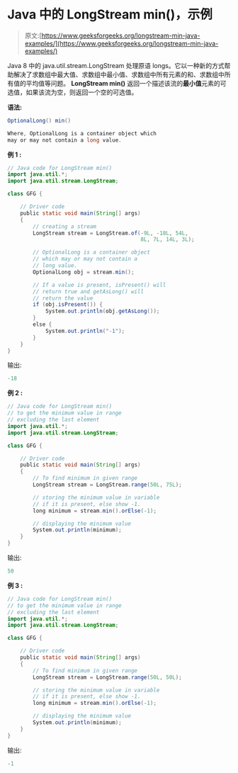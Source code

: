 # Java 中的 LongStream min()，示例

> 原文:[https://www.geeksforgeeks.org/longstream-min-java-examples/](https://www.geeksforgeeks.org/longstream-min-java-examples/)

Java 8 中的 java.util.stream.LongStream 处理原语 longs。它以一种新的方式帮助解决了求数组中最大值、求数组中最小值、求数组中所有元素的和、求数组中所有值的平均值等问题。 **LongStream min()** 返回一个描述该流的**最小值**元素的可选值，如果该流为空，则返回一个空的可选值。

**语法:**

```java
OptionalLong() min()

Where, OptionalLong is a container object which 
may or may not contain a long value.

```

**例 1 :**

```java
// Java code for LongStream min()
import java.util.*;
import java.util.stream.LongStream;

class GFG {

    // Driver code
    public static void main(String[] args)
    {
        // creating a stream
        LongStream stream = LongStream.of(-9L, -18L, 54L,
                                          8L, 7L, 14L, 3L);

        // OptionalLong is a container object
        // which may or may not contain a
        // long value.
        OptionalLong obj = stream.min();

        // If a value is present, isPresent() will
        // return true and getAsLong() will
        // return the value
        if (obj.isPresent()) {
            System.out.println(obj.getAsLong());
        }
        else {
            System.out.println("-1");
        }
    }
}
```

输出:

```java
-18

```

**例 2 :**

```java
// Java code for LongStream min()
// to get the minimum value in range
// excluding the last element
import java.util.*;
import java.util.stream.LongStream;

class GFG {

    // Driver code
    public static void main(String[] args)
    {
        // To find minimum in given range
        LongStream stream = LongStream.range(50L, 75L);

        // storing the minimum value in variable
        // if it is present, else show -1.
        long minimum = stream.min().orElse(-1);

        // displaying the minimum value
        System.out.println(minimum);
    }
}
```

输出:

```java
50

```

**例 3 :**

```java
// Java code for LongStream min()
// to get the minimum value in range
// excluding the last element
import java.util.*;
import java.util.stream.LongStream;

class GFG {

    // Driver code
    public static void main(String[] args)
    {
        // To find minimum in given range
        LongStream stream = LongStream.range(50L, 50L);

        // storing the minimum value in variable
        // if it is present, else show -1.
        long minimum = stream.min().orElse(-1);

        // displaying the minimum value
        System.out.println(minimum);
    }
}
```

输出:

```java
-1

```